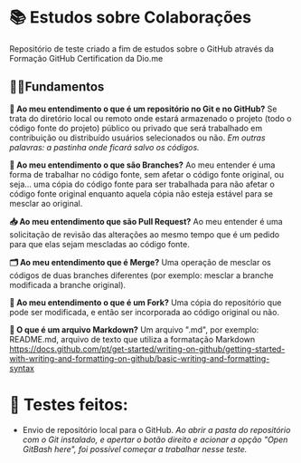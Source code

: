 # 📚 Estudos sobre Colaborações

Repositório de teste criado a fim de estudos sobre o GitHub através da Formação GitHub Certification da Dio.me

## ✍🏻Fundamentos

**📁 Ao meu entendimento o que é um repositório no Git e no GitHub?**
Se trata do diretório local ou remoto onde estará armazenado o projeto (todo o código fonte do projeto) público ou privado que será trabalhado em contribuição ou distribuído usuários selecionados ou não.
*Em outras palavras: a pastinha onde ficará salvo os códigos.*

**📂 Ao meu entendimento o que são Branches?**
Ao meu entender é uma forma de trabalhar no código fonte, sem afetar o código fonte original, ou seja... uma cópia do código fonte para ser trabalhada para não afetar o código fonte original enquanto aquela cópia não esteja estável para se mesclar ao original.

**📥 Ao meu entendimento que são Pull Request?**
Ao meu entender é uma solicitação de revisão das alterações ao mesmo tempo que é um pedido para que elas sejam mescladas ao código fonte.

**🗂️ Ao meu entendimento que é Merge?**
Uma operação de mesclar os códigos de duas branches diferentes (por exemplo: mesclar a branche modificada a branche original).

**📑 Ao meu entendimento o que é um Fork?**
Uma cópia do repositório que pode ser modificada, e então ser incorporada ao código original ou não.

**📄 O que é um arquivo Markdown?**
Um arquivo ".md", por exemplo: README.md, arquivo de texto que utiliza a formatação Markdown 
https://docs.github.com/pt/get-started/writing-on-github/getting-started-with-writing-and-formatting-on-github/basic-writing-and-formatting-syntax

# 📝 Testes feitos: 
- Envio de repositório local para o GitHub.
*Ao abrir a pasta do repositório com o Git instalado, e apertar o botão direito e acionar a opção "Open GitBash here", foi possível começar a trabalhar nesse teste.*

